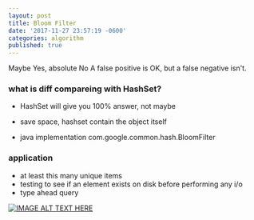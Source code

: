 ```yaml
---
layout: post
title: Bloom Filter
date: '2017-11-27 23:57:19 -0600'
categories: algorithm
published: true
---
```


Maybe Yes, absolute No
A false positive is OK, but a false negative isn't.

### what is diff compareing with HashSet?

 - HashSet will give you 100% answer, not maybe

 - save space, hashset contain the object itself

 - java implementation com.google.common.hash.BloomFilter

### application
 - at least this many unique items
 - testing to see if an element exists on disk before performing any i/o
 - type ahead query


[![IMAGE ALT TEXT HERE](https://img.youtube.com/vi/x2sLjRK56YU/0.jpg)](https://www.youtube.com/watch?v=x2sLjRK56YU)
